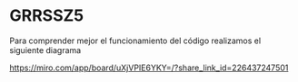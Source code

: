 # GRRSSZ5

Para comprender mejor el funcionamiento del código realizamos el siguiente diagrama

https://miro.com/app/board/uXjVPIE6YKY=/?share_link_id=226437247501

